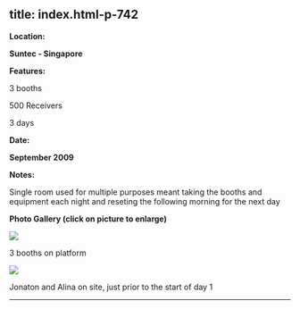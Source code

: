  title: index.html-p-742
----------------------------------------------------------

**Location:**

**Suntec - Singapore**

**Features:**

3 booths

500 Receivers

3 days

**Date:**

**September 2009**

**Notes:**

Single room used for multiple purposes meant taking the booths and equipment each night and reseting the following morning for the next day

**Photo Gallery (click on picture to enlarge)**

[ ![ ](wp-content/uploads/2011/09/sing_ch_3booths_s.jpg)](wp-content/uploads/2011/09/sing_ch_3booths_l.jpg)

3 booths on platform

[ ![ ](wp-content/uploads/2011/09/Sing_ch_Jonaton_alina_s.jpg)](wp-content/uploads/2011/09/Sing_ch_Jonaton_alina_l.jpg)

Jonaton and Alina on site, just prior to the start of day 1




----------------------------------------------------------
